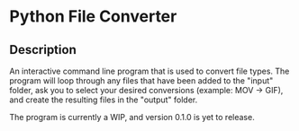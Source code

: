 # Python File Converter

## Description

An interactive command line program that is used to convert file types. The program will loop through any files that have been added
to the "input" folder, ask you to select your desired conversions (example: MOV -> GIF), and create the resulting files in the
"output" folder.

The program is currently a WIP, and version 0.1.0 is yet to release.
